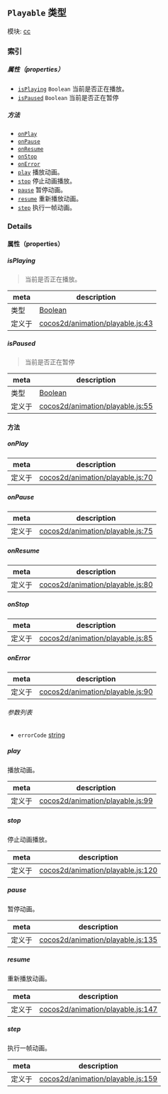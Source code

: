 ## `Playable` 类型



模块: [cc](../modules/cc.md)





### 索引

##### 属性（properties）

  - [`isPlaying`](#isplaying) `Boolean` 当前是否正在播放。
  - [`isPaused`](#ispaused) `Boolean` 当前是否正在暂停



##### 方法

  - [`onPlay`](#onplay) 
  - [`onPause`](#onpause) 
  - [`onResume`](#onresume) 
  - [`onStop`](#onstop) 
  - [`onError`](#onerror) 
  - [`play`](#play) 播放动画。
  - [`stop`](#stop) 停止动画播放。
  - [`pause`](#pause) 暂停动画。
  - [`resume`](#resume) 重新播放动画。
  - [`step`](#step) 执行一帧动画。



### Details


#### 属性（properties）


##### isPlaying

> 当前是否正在播放。

| meta | description |
|------|-------------|
| 类型 | <a href="https://developer.mozilla.org/en/JavaScript/Reference/Global_Objects/Boolean" class="crosslink external" target="_blank">Boolean</a> |
| 定义于 | [cocos2d/animation/playable.js:43](https://github.com/cocos-creator/engine/blob/79542d65dc19c8718cb54c9afa022e8f91855f48/cocos2d/animation/playable.js#L43) |



##### isPaused

> 当前是否正在暂停

| meta | description |
|------|-------------|
| 类型 | <a href="https://developer.mozilla.org/en/JavaScript/Reference/Global_Objects/Boolean" class="crosslink external" target="_blank">Boolean</a> |
| 定义于 | [cocos2d/animation/playable.js:55](https://github.com/cocos-creator/engine/blob/79542d65dc19c8718cb54c9afa022e8f91855f48/cocos2d/animation/playable.js#L55) |






<!-- Method Block -->
#### 方法


##### onPlay



| meta | description |
|------|-------------|
| 定义于 | [cocos2d/animation/playable.js:70](https://github.com/cocos-creator/engine/blob/79542d65dc19c8718cb54c9afa022e8f91855f48/cocos2d/animation/playable.js#L70) |



##### onPause



| meta | description |
|------|-------------|
| 定义于 | [cocos2d/animation/playable.js:75](https://github.com/cocos-creator/engine/blob/79542d65dc19c8718cb54c9afa022e8f91855f48/cocos2d/animation/playable.js#L75) |



##### onResume



| meta | description |
|------|-------------|
| 定义于 | [cocos2d/animation/playable.js:80](https://github.com/cocos-creator/engine/blob/79542d65dc19c8718cb54c9afa022e8f91855f48/cocos2d/animation/playable.js#L80) |



##### onStop



| meta | description |
|------|-------------|
| 定义于 | [cocos2d/animation/playable.js:85](https://github.com/cocos-creator/engine/blob/79542d65dc19c8718cb54c9afa022e8f91855f48/cocos2d/animation/playable.js#L85) |



##### onError



| meta | description |
|------|-------------|
| 定义于 | [cocos2d/animation/playable.js:90](https://github.com/cocos-creator/engine/blob/79542d65dc19c8718cb54c9afa022e8f91855f48/cocos2d/animation/playable.js#L90) |

###### 参数列表
- `errorCode` <a href="https://developer.mozilla.org/en/JavaScript/Reference/Global_Objects/String" class="crosslink external" target="_blank">string</a> 


##### play

播放动画。

| meta | description |
|------|-------------|
| 定义于 | [cocos2d/animation/playable.js:99](https://github.com/cocos-creator/engine/blob/79542d65dc19c8718cb54c9afa022e8f91855f48/cocos2d/animation/playable.js#L99) |



##### stop

停止动画播放。

| meta | description |
|------|-------------|
| 定义于 | [cocos2d/animation/playable.js:120](https://github.com/cocos-creator/engine/blob/79542d65dc19c8718cb54c9afa022e8f91855f48/cocos2d/animation/playable.js#L120) |



##### pause

暂停动画。

| meta | description |
|------|-------------|
| 定义于 | [cocos2d/animation/playable.js:135](https://github.com/cocos-creator/engine/blob/79542d65dc19c8718cb54c9afa022e8f91855f48/cocos2d/animation/playable.js#L135) |



##### resume

重新播放动画。

| meta | description |
|------|-------------|
| 定义于 | [cocos2d/animation/playable.js:147](https://github.com/cocos-creator/engine/blob/79542d65dc19c8718cb54c9afa022e8f91855f48/cocos2d/animation/playable.js#L147) |



##### step

执行一帧动画。

| meta | description |
|------|-------------|
| 定义于 | [cocos2d/animation/playable.js:159](https://github.com/cocos-creator/engine/blob/79542d65dc19c8718cb54c9afa022e8f91855f48/cocos2d/animation/playable.js#L159) |




